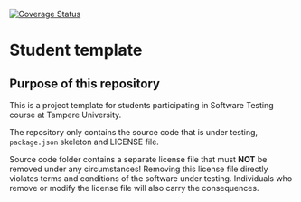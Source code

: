 [![Coverage Status](https://coveralls.io/repos/github/Josdarkholme/COMP.SE.200-part-2/badge.svg?branch=main)](https://coveralls.io/github/Josdarkholme/COMP.SE.200-part-2?branch=main)

# Student template

## Purpose of this repository

This is a project template for students participating in Software Testing course
at Tampere University.

The repository only contains the source code that is under testing, `package.json` skeleton
and LICENSE file.

Source code folder contains a separate license file that must **NOT** be removed under any circumstances!
Removing this license file directly violates terms and conditions of the software under testing.
Individuals who remove or modify the license file will also carry the consequences.

